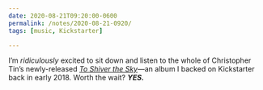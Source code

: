 ```yaml
---
date: 2020-08-21T09:20:00-0600
permalink: /notes/2020-08-21-0920/
tags: [music, Kickstarter]

---
```


I’m *ridiculously* excited to sit down and listen to the whole of Christopher Tin’s newly-released [<cite>To Shiver the Sky</cite>][album]—an album I backed on Kickstarter back in early 2018. Worth the wait? ***YES.***

[album]: https://christophertin.lnk.to/TSTSID/KS